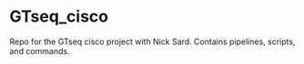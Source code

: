 # GTseq_cisco

Repo for the GTseq cisco project with Nick Sard. Contains pipelines, scripts, and commands.
